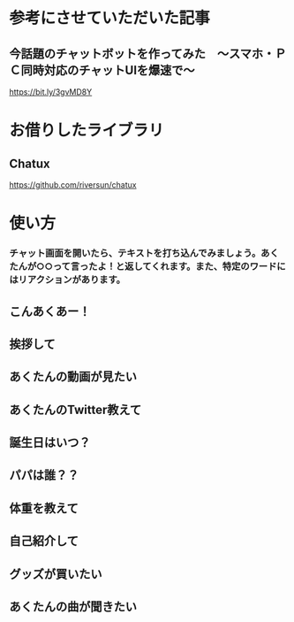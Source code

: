 # 参考にさせていただいた記事

## 今話題のチャットボットを作ってみた　～スマホ・ＰＣ同時対応のチャットUIを爆速で～
https://bit.ly/3gvMD8Y

# お借りしたライブラリ

## Chatux
https://github.com/riversun/chatux

# 使い方
### チャット画面を開いたら、テキストを打ち込んでみましょう。あくたんが○○って言ったよ！と返してくれます。また、特定のワードにはリアクションがあります。
## こんあくあー！
## 挨拶して
## あくたんの動画が見たい
## あくたんのTwitter教えて
## 誕生日はいつ？
## パパは誰？？
## 体重を教えて
## 自己紹介して
## グッズが買いたい
## あくたんの曲が聞きたい


